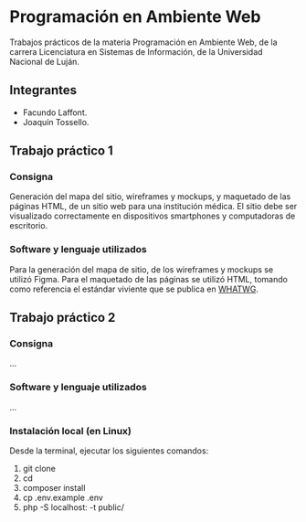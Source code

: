 # Programación en Ambiente Web

Trabajos prácticos de la materia Programación en Ambiente Web, de la carrera Licenciatura en Sistemas de Información, de la Universidad Nacional de Luján.

## Integrantes

+ Facundo Laffont.
+ Joaquín Tossello.

## Trabajo práctico 1

### Consigna

Generación del mapa del sitio, wireframes y mockups, y maquetado de las páginas HTML, de un sitio web para una institución médica. El sitio debe ser visualizado correctamente en dispositivos smartphones y computadoras de escritorio.

### Software y lenguaje utilizados

Para la generación del mapa de sitio, de los wireframes y mockups se utilizó Figma. Para el maquetado de las páginas se utilizó HTML, tomando como referencia el estándar viviente que se publica en [WHATWG](https://html.spec.whatwg.org/).

## Trabajo práctico 2

### Consigna

...

### Software y lenguaje utilizados

...

### Instalación local (en Linux)

Desde la terminal, ejecutar los siguientes comandos:

1. git clone <nombre-proyecto>
2. cd <carpeta-proyecto>
3. composer install
4. cp .env.example .env
5. php -S localhost:<puerto> -t public/